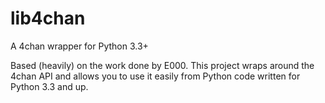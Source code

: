 lib4chan
========

A 4chan wrapper for Python 3.3+

Based (heavily) on the work done by E000. This project wraps around 
the 4chan API and allows you to use it easily from Python code written
for Python 3.3 and up. 

